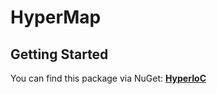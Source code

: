 # HyperMap

## Getting Started

You can find this package via NuGet: [**HyperIoC**](https://www.nuget.org/packages/HyperIoC)



